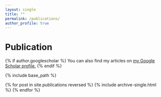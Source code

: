 ```yaml
---
layout: single
title: ""
permalink: /publications/
author_profile: true
---
```


# <i class="fa fa-fw fa-copy"></i>Publication #
{% if author.googlescholar %}
  You can also find my articles on <u><a href="{{author.googlescholar}}">my Google Scholar profile</a>.</u>
{% endif %}

{% include base_path %}

{% for post in site.publications reversed %}
  {% include archive-single.html %}
{% endfor %}

